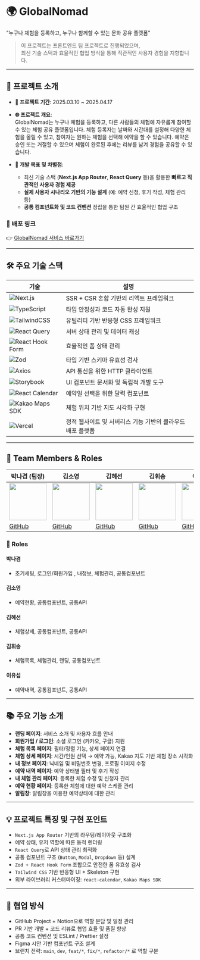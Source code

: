 # 🌍 GlobalNomad

"누구나 체험을 등록하고, 누구나 함께할 수 있는 문화 공유 플랫폼"
> 이 프로젝트는 프론트엔드 팀 프로젝트로 진행되었으며,  
> 최신 기술 스택과 효율적인 협업 방식을 통해 직관적인 사용자 경험을 지향합니다.

---

## 📌 프로젝트 소개

- **📅 프로젝트 기간**: 2025.03.10 ~ 2025.04.17
- **🌐 프로젝트 개요**:  
  GlobalNomad는 누구나 체험을 등록하고, 다른 사람들의 체험에 자유롭게 참여할 수 있는 체험 공유 플랫폼입니다.
  체험 등록자는 날짜와 시간대를 설정해 다양한 체험을 올릴 수 있고, 참여자는 원하는 체험을 선택해 예약을 할 수 있습니다.
  예약은 승인 또는 거절할 수 있으며 체험이 완료된 후에는 리뷰를 남겨 경험을 공유할 수 있습니다.

- **🚀 개발 목표 및 차별점**:
  - 최신 기술 스택 (**Next.js App Router**, **React Query** 등)을 활용한 **빠르고 직관적인 사용자 경험 제공**
  - **실제 사용자 시나리오 기반의 기능 설계** (예: 예약 신청, 후기 작성, 체험 관리 등)
  - **공통 컴포넌트화 및 코드 컨벤션** 정립을 통한 팀원 간 효율적인 협업 구조

 ### 🔗 배포 링크  
👉 [GlobalNomad 서비스 바로가기](https://globalnomad-rho.vercel.app/)


---

## 🛠️ 주요 기술 스택

| 기술 | 설명 |
|------|------|
| ![Next.js](https://img.shields.io/badge/Next.js-000000?style=flat&logo=nextdotjs&logoColor=white) | SSR + CSR 혼합 기반의 리액트 프레임워크 |
| ![TypeScript](https://img.shields.io/badge/TypeScript-3178C6?style=flat&logo=typescript&logoColor=white) | 타입 안정성과 코드 자동 완성 지원 |
| ![TailwindCSS](https://img.shields.io/badge/TailwindCSS-06B6D4?style=flat&logo=tailwindcss&logoColor=white) | 유틸리티 기반 반응형 CSS 프레임워크 |
| ![React Query](https://img.shields.io/badge/React%20Query-FF4154?style=flat&logo=react-query&logoColor=white) | 서버 상태 관리 및 데이터 캐싱 |
| ![React Hook Form](https://img.shields.io/badge/React%20Hook%20Form-EC5990?style=flat&logo=reacthookform&logoColor=white) | 효율적인 폼 상태 관리 |
| ![Zod](https://img.shields.io/badge/Zod-0B122B?style=flat&logo=zod&logoColor=white) | 타입 기반 스키마 유효성 검사 |
| ![Axios](https://img.shields.io/badge/Axios-5A29E4?style=flat&logo=axios&logoColor=white) | API 통신을 위한 HTTP 클라이언트 |
| ![Storybook](https://img.shields.io/badge/Storybook-FF4785?style=flat&logo=storybook&logoColor=white) | UI 컴포넌트 문서화 및 독립적 개발 도구 |
| ![React Calendar](https://img.shields.io/badge/React%20Calendar-3D7EBB?style=flat&logo=react&logoColor=white) | 예약일 선택을 위한 달력 컴포넌트 |
| ![Kakao Maps SDK](https://img.shields.io/badge/Kakao%20Maps%20SDK-FFCD00?style=flat&logo=kakao&logoColor=black) | 체험 위치 기반 지도 시각화 구현 |
| ![Vercel](https://img.shields.io/badge/Vercel-000000?style=flat&logo=vercel&logoColor=white) | 정적 웹사이트 및 서버리스 기능 기반의 클라우드 배포 플랫폼 |

---

## 👥 Team Members & Roles

| 박나겸 (팀장) | 김소영 | 김혜선 | 김휘송 | 이유섭 |
|--------------|--------|--------|--------|--------|
| <img src="https://github.com/nagyum.png" width="100" /> | <img src="https://github.com/kimsoyoung96.png" width="100" /> | <img src="https://github.com/llllliii88iiilllll.png" width="100" /> | <img src="https://github.com/qpalkim.png" width="100" /> | <img src="https://github.com/charie95.png" width="100" /> |
| [GitHub](https://github.com/nagyum) | [GitHub](https://github.com/kimsoyoung96) | [GitHub](https://github.com/llllliii88iiilllll) | [GitHub](https://github.com/qpalkim) | [GitHub](https://github.com/charie95) |

### 🔧 Roles

#### 박나겸
- 초기세팅, 로그인/회원가입 , 내정보, 체험관리, 공통컴포넌트

#### 김소영
- 예약현황, 공통컴포넌트, 공통API

#### 김혜선
- 체험상세, 공통컴포넌트, 공통API

#### 김휘송
- 체험목록, 체험관리, 랜딩, 공통컴포넌트

#### 이유섭
- 예약내역, 공통컴포넌트, 공통API

---

## 📚 주요 기능 소개

- **랜딩 페이지**: 서비스 소개 및 사용자 흐름 안내
- **회원가입 / 로그인**: 소셜 로그인 (카카오, 구글) 지원
- **체험 목록 페이지**: 필터/정렬 기능, 상세 페이지 연결
- **체험 상세 페이지**: 시간/인원 선택 → 예약 가능, Kakao 지도 기반 체험 장소 시각화
- **내 정보 페이지**: 닉네임 및 비밀번호 변경, 프로필 이미지 수정
- **예약 내역 페이지**: 예약 상태별 필터 및 후기 작성
- **내 체험 관리 페이지**: 등록한 체험 수정 및 신청자 관리
- **예약 현황 페이지**: 등록한 체험에 대한 예약 스케줄 관리
- **알림창**: 알림창을 이용한 예약상태에 대한 관리 

---

## 💡 프로젝트 특징 및 구현 포인트

- `Next.js App Router` 기반의 라우팅/레이아웃 구조화
- 예약 상태, 유저 역할에 따른 동적 렌더링
- `React Query`로 API 상태 관리 최적화
- 공통 컴포넌트 구조 (`Button`, `Modal`, `Dropdown` 등) 설계
- `Zod + React Hook Form` 조합으로 안전한 폼 유효성 검사
- `Tailwind CSS` 기반 반응형 UI + Skeleton 구현
- 외부 라이브러리 커스터마이징: `react-calendar`, `Kakao Maps SDK`

---

## 🤝 협업 방식

- GitHub Project + Notion으로 역할 분담 및 일정 관리
- PR 기반 개발 + 코드 리뷰로 협업 효율 및 품질 향상
- 공통 코드 컨벤션 및 ESLint / Prettier 설정
- Figma 시안 기반 컴포넌트 구조 설계
- 브랜치 전략: `main`, `dev`, `feat/*`, `fix/*`, `refactor/*` 로 역할 구분
